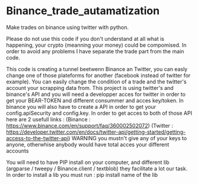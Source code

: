 # Binance_trade_autamatization
Make trades on binance using twitter with python.

Please do not use this code if you don't understand at all what is happening, your crypto (meanning your money) could be compomised. In order to avoid any problems I have separate the trade part from the main code.

This code is creating a tunnel beetwenn Binance an Twitter, you can easly change one of those plateforms for another (facebook instead of twitter for example). You can easily change the condition of a trade and the twitter's account your scrapping data from.
This project is using twitter's and binance's API and you will need a developper acces for twitter in order to get your BEAR-TOKEN and different consummer and acces key/token. In binance you will also have to create a API in order to get your config.apiSecurity and config.key. In order to get acces to both of those API here are 2 usefull links : (Binance : https://www.binance.com/en/support/faq/360002502072) (Twitter : https://developer.twitter.com/en/docs/twitter-api/getting-started/getting-access-to-the-twitter-api)
WARNING you mustn't give any of your keys to anyone, otherwhise anybody would have total acces your different accounts

You will need to have PIP install on your computer, and different lib (argparse / tweepy / Binance.client / textblob) they facilitate a lot our task. In order to install a lib you must run : pip install name of the lib
